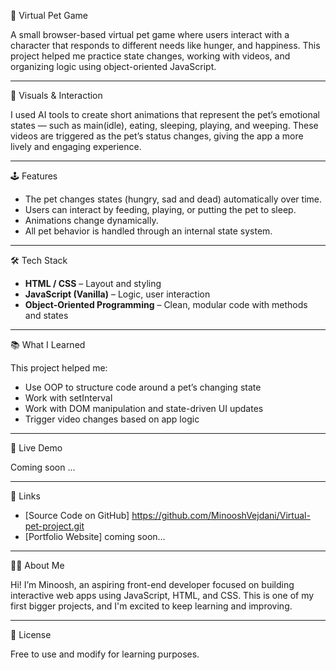🐾 Virtual Pet Game

A small browser-based virtual pet game where users interact with a character that responds to different needs like hunger, and happiness. This project helped me practice state changes, working with videos, and organizing logic using object-oriented JavaScript.

---

🎥 Visuals & Interaction

I used AI tools to create short animations that represent the pet’s emotional states — such as main(idle), eating, sleeping, playing, and weeping. These videos are triggered as the pet’s status changes, giving the app a more lively and engaging experience.

---

🕹️ Features

- The pet changes states (hungry, sad and dead) automatically over time.
- Users can interact by feeding, playing, or putting the pet to sleep.
- Animations change dynamically.
- All pet behavior is handled through an internal state system.

---

🛠️ Tech Stack

- **HTML / CSS** – Layout and styling 
- **JavaScript (Vanilla)** – Logic, user interaction  
- **Object-Oriented Programming** – Clean, modular code with methods and states  

---

📚 What I Learned

This project helped me:
- Use OOP to structure code around a pet’s changing state
- Work with setInterval
- Work with DOM manipulation and state-driven UI updates
- Trigger video changes based on app logic

---

 🚀 Live Demo

Coming soon ...

---

 🔗 Links

- [Source Code on GitHub] https://github.com/MinooshVejdani/Virtual-pet-project.git 
- [Portfolio Website] coming soon...

---

 🙋‍♀️ About Me

Hi! I’m Minoosh, an aspiring front-end developer focused on building interactive web apps using JavaScript, HTML, and CSS. This is one of my first bigger projects, and I'm excited to keep learning and improving.

---

📄 License

Free to use and modify for learning purposes.
